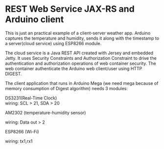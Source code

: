 # REST Web Service JAX-RS and Arduino client
This is just an practical example of a client-server weather app. Arduino captures the temperature and humidity, sends it along with the timestamp to a server(cloud service) using ESP8266 module.

The cloud service is a Java REST API created with Jersey and embedded Jetty. It uses Security Constraints and Authorization Constraint to drive the authentication and authorization operations of web container security. The web container authenticate the Arduino web client/user using HTTP DIGEST.

The client application that runs in Arduino Mega (we need mega because of memory consumption of Digest algorithm) needs 3 modules: 

DS3231(Real-Time Clock)  
wiring: SCL > 21, SDA  > 20

AM2302 (temperature-humidity sensor)

wiring: Data out > 2

ESP8266 (Wi-Fi)

wiring: tx1,rx1
